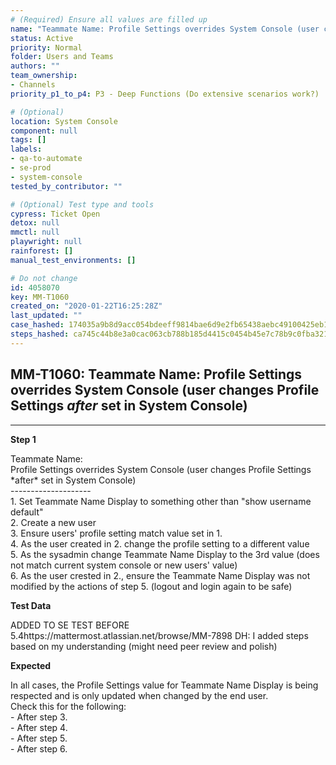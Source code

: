 ```yaml
---
# (Required) Ensure all values are filled up
name: "Teammate Name: Profile Settings overrides System Console (user changes Profile Settings *after* set in System Console)"
status: Active
priority: Normal
folder: Users and Teams
authors: ""
team_ownership:
- Channels
priority_p1_to_p4: P3 - Deep Functions (Do extensive scenarios work?)

# (Optional)
location: System Console
component: null
tags: []
labels:
- qa-to-automate
- se-prod
- system-console
tested_by_contributor: ""

# (Optional) Test type and tools
cypress: Ticket Open
detox: null
mmctl: null
playwright: null
rainforest: []
manual_test_environments: []

# Do not change
id: 4058070
key: MM-T1060
created_on: "2020-01-22T16:25:28Z"
last_updated: ""
case_hashed: 174035a9b8d9acc054bdeeff9814bae6d9e2fb65438aebc49100425eb186ad7bdc2f8f301d0f8ef630625e697c209464
steps_hashed: ca745c44b8e3a0cac063cb788b185d4415c0454b45e7c78b9c0fba321a98edadad7972d2c242181bb1565974ff2f1ef4
---
```


<!-- (Auto-generated) Based on frontmatter's "key" and "name" -->

## MM-T1060: Teammate Name: Profile Settings overrides System Console (user changes Profile Settings _after_ set in System Console)

---

**Step 1**

Teammate Name:\
Profile Settings overrides System Console (user changes Profile Settings \*after\* set in System Console)\
\--------------------\
1\. Set Teammate Name Display to something other than "show username default"\
2\. Create a new user\
3\. Ensure users' profile setting match value set in 1.\
4\. As the user created in 2. change the profile setting to a different value\
5\. As the sysadmin change Teammate Name Display to the 3rd value (does not match current system console or new users' value)\
6\. As the user crested in 2., ensure the Teammate Name Display was not modified by the actions of step 5. (logout and login again to be safe)

**Test Data**

ADDED TO SE TEST BEFORE 5.4https\://mattermost.atlassian.net/browse/MM-7898 DH: I added steps based on my understanding (might need peer review and polish)

**Expected**

In all cases, the Profile Settings value for Teammate Name Display is being respected and is only updated when changed by the end user.\
Check this for the following:\
\- After step 3.\
\- After step 4.\
\- After step 5.\
\- After step 6.
